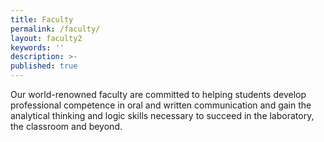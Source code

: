```yaml
---
title: Faculty
permalink: /faculty/
layout: faculty2
keywords: ''
description: >-
published: true
---
```

Our world-renowned faculty are committed to helping students develop professional competence in oral and written communication and gain the analytical thinking and logic skills necessary to succeed in the laboratory, the classroom and beyond.
